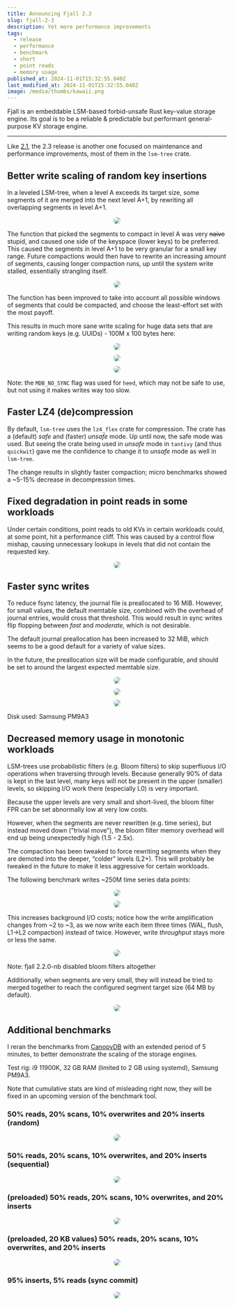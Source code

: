 ```yaml
---
title: Announcing Fjall 2.3
slug: fjall-2-3
description: Yet more performance improvements
tags:
  - release
  - performance
  - benchmark
  - short
  - point reads
  - memory usage
published_at: 2024-11-01T15:32:55.040Z
last_modified_at: 2024-11-01T15:32:55.040Z
image: /media/thumbs/kawaii.png
---
```


Fjall is an embeddable LSM-based forbid-unsafe Rust key-value storage engine.
Its goal is to be a reliable & predictable but performant general-purpose KV storage engine.

---

Like [2.1](/post/fjall-2-1), the 2.3 release is another one focused on maintenance and performance improvements, most of them in the `lsm-tree` crate.

## Better write scaling of random key insertions

In a leveled LSM-tree, when a level A exceeds its target size, some segments of it are merged into the next level A+1, by rewriting all overlapping segments in level A+1.

<div style="margin-top: 10px; width: 100%; display: flex; justify-content: center">
  <img style="border-radius: 16px; max-height: 500px" src="/media/posts/fjall-23/compaction.svg" />
</div>

The function that picked the segments to compact in level A was very ~~naive~~ stupid, and caused one side of the keyspace (lower keys) to be preferred.
This caused the segments in level A+1 to be very granular for a small key range.
Future compactions would then have to rewrite an increasing amount of segments, causing longer compaction runs, up until the system write stalled, essentially strangling itself.

<div style="margin-top: 10px; width: 100%; display: flex; justify-content: center">
  <img style="border-radius: 16px; max-height: 500px" src="/media/posts/fjall-23/compaction_expensive.svg" />
</div>

The function has been improved to take into account all possible windows of segments that could be compacted, and choose the least-effort set with the most payoff.

This results in much more sane write scaling for huge data sets that are writing random keys (e.g. UUIDs) - 100M x 100 bytes here:

<div style="margin-top: 10px; width: 100%; display: flex; justify-content: center">
  <img style="border-radius: 16px; max-height: 500px" src="/media/posts/fjall-23/write_stalling.png" />
</div>

<div style="margin-top: 10px; width: 100%; display: flex; justify-content: center">
  <img style="border-radius: 16px; max-height: 500px" src="/media/posts/fjall-23/write_stalling_du.png" />
</div>

<div style="margin-top: 10px; width: 100%; display: flex; justify-content: center">
  <img style="border-radius: 16px; max-height: 500px" src="/media/posts/fjall-23/write_stalling_writeio.png" />
</div>

Note: the `MDB_NO_SYNC` flag was used for `heed`, which may not be safe to use, but not using it makes writes way too slow.

## Faster LZ4 (de)compression

By default, `lsm-tree` uses the `lz4_flex` crate for compression.
The crate has a (default) _safe_ and (faster) _unsafe_ mode.
Up until now, the safe mode was used.
But seeing the crate being used in _unsafe_ mode in `tantivy` (and thus `quickwit`) gave me the confidence to change it to _unsafe_ mode as well in `lsm-tree`.

The change results in slightly faster compaction; micro benchmarks showed a ~5-15% decrease in decompression times.

## Fixed degradation in point reads in some workloads

Under certain conditions, point reads to old KVs in certain workloads could, at some point, hit a performance cliff.
This was caused by a control flow mishap, causing unnecessary lookups in levels that did not contain the requested key.

<div style="margin-top: 10px; width: 100%; display: flex; justify-content: center">
  <img style="border-radius: 16px; max-height: 500px" src="/media/posts/fjall-23/disjoint_point_read_fix.png" />
</div>

## Faster sync writes

To reduce fsync latency, the journal file is preallocated to 16 MiB.
However, for small values, the default memtable size, combined with the overhead of journal entries, would cross that threshold.
This would result in sync writes flip flopping between _fast_ and _moderate,_ which is not desirable.

The default journal preallocation has been increased to 32 MiB, which seems to be a good default for a variety of value sizes.

In the future, the preallocation size will be made configurable, and should be set to around the largest expected memtable size.

<div style="margin-top: 10px; width: 100%; display: flex; justify-content: center">
  <img style="border-radius: 16px; max-height: 500px" src="/media/posts/fjall-23/sync_writes.png" />
</div>

<div style="margin-top: 10px; width: 100%; display: flex; justify-content: center">
  <img style="border-radius: 16px; max-height: 500px" src="/media/posts/fjall-23/sync_write_rate.png" />
</div>

<div style="margin-top: 10px; width: 100%; display: flex; justify-content: center">
  <img style="border-radius: 16px; max-height: 500px" src="/media/posts/fjall-23/sync_write_latency.png" />
</div>

Disk used: Samsung PM9A3

## Decreased memory usage in monotonic workloads

LSM-trees use probabilistic filters (e.g. Bloom filters) to skip superfluous I/O operations when traversing through levels.
Because generally 90% of data is kept in the last level, many keys will not be present in the upper (smaller) levels, so skipping I/O work there (especially L0) is very important.

Because the upper levels are very small and short-lived, the bloom filter FPR can be set abnormally low at very low costs.

However, when the segments are never rewritten (e.g. time series), but instead moved down (”trivial move”), the bloom filter memory overhead will end up being unexpectedly high (1.5 - 2.5x).

The compaction has been tweaked to force rewriting segments when they are demoted into the deeper, “colder” levels (L2+).
This will probably be tweaked in the future to make it less aggressive for certain workloads.

The following benchmark writes ~250M time series data points:

<div style="margin-top: 10px; width: 100%; display: flex; justify-content: center">
  <img style="border-radius: 16px; max-height: 500px" src="/media/posts/fjall-23/cold_bloom_mem.png" />
</div>

<div style="margin-top: 10px; width: 100%; display: flex; justify-content: center">
  <img style="border-radius: 16px; max-height: 500px" src="/media/posts/fjall-23/cold_bloom_write_amp.png" />
</div>

This increases background I/O costs; notice how the write amplification changes from ~2 to ~3, as we now write each item three times (WAL, flush, L1→L2 compaction) instead of twice.
However, write _throughput_ stays more or less the same.

<div style="margin-top: 10px; width: 100%; display: flex; justify-content: center">
  <img style="border-radius: 16px; max-height: 500px" src="/media/posts/fjall-23/cold_bloom_writes.png" />
</div>

Note: fjall 2.2.0-nb disabled bloom filters altogether

Additionally, when segments are very small, they will instead be tried to merged together to reach the configured segment target size (64 MB by default).

<div style="margin-top: 10px; width: 100%; display: flex; justify-content: center">
  <img style="border-radius: 16px; max-height: 500px" src="/media/posts/fjall-23/segment_count.png" />
</div>

## Additional benchmarks

I reran the benchmarks from [CanopyDB](https://github.com/arthurprs/canopydb/) with an extended period of 5 minutes, to better demonstrate the scaling of the storage engines.

Test rig: i9 11900K, 32 GB RAM (limited to 2 GB using systemd), Samsung PM9A3.

Note that cumulative stats are kind of misleading right now, they will be fixed in an upcoming version of the benchmark tool.

### 50% reads, 20% scans, 10% overwrites and 20% inserts (random)

<div style="margin-top: 10px; width: 100%; display: flex; justify-content: center">
  <img style="border-radius: 16px" src="/media/posts/fjall-23/arthurbench_a.png" />
</div>

### 50% reads, 20% scans, 10% overwrites, and 20% inserts (sequential)

<div style="margin-top: 10px; width: 100%; display: flex; justify-content: center">
  <img style="border-radius: 16px" src="/media/posts/fjall-23/arthurbench_b.png" />
</div>

### (preloaded) 50% reads, 20% scans, 10% overwrites, and 20% inserts

<div style="margin-top: 10px; width: 100%; display: flex; justify-content: center">
  <img style="border-radius: 16px" src="/media/posts/fjall-23/arthurbench_c.png" />
</div>

### (preloaded, 20 KB values) 50% reads, 20% scans, 10% overwrites, and 20% inserts

<div style="margin-top: 10px; width: 100%; display: flex; justify-content: center">
  <img style="border-radius: 16px" src="/media/posts/fjall-23/arthurbench_d.png" />
</div>

### 95% inserts, 5% reads (sync commit)

<div style="margin-top: 10px; width: 100%; display: flex; justify-content: center">
  <img style="border-radius: 16px" src="/media/posts/fjall-23/arthurbench_e.png" />
</div>
